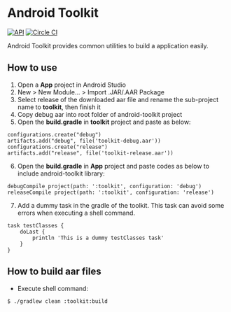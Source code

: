 Android Toolkit
===============

[![API](https://img.shields.io/badge/API-14%2B-green.svg)](https://github.com/silviusko/android-toolkit)
[![Circle CI](https://circleci.com/gh/silviusko/android-toolkit/tree/master.svg?style=shield)](https://circleci.com/gh/silviusko/android-toolkit/tree/master)

Android Toolkit provides common utilities to build a application easily.

How to use
----------

1. Open a **App** project in Android Studio
2. New > New Module... > Import .JAR/.AAR Package
3. Select release of the downloaded aar file and rename the sub-project name to **toolkit**, then finish it
4. Copy debug aar into root folder of android-toolkit project
5. Open the **build.gradle** in **toolkit** project and paste as below:
```
configurations.create("debug")
artifacts.add("debug", file('toolkit-debug.aar'))
configurations.create("release")
artifacts.add("release", file('toolkit-release.aar'))
```
    
6. Open the **build.gradle** in **App** project and paste codes as below to include android-toolkit library:
```
debugCompile project(path: ':toolkit', configuration: 'debug')
releaseCompile project(path: ':toolkit', configuration: 'release')
```

7. Add a dummy task in the gradle of the toolkit. This task can avoid some errors when executing a shell command.
```
task testClasses {
    doLast {
        println 'This is a dummy testClasses task'
    }
}
```
  
How to build aar files
----------------------

* Execute shell command:
```
$ ./gradlew clean :toolkit:build
```
